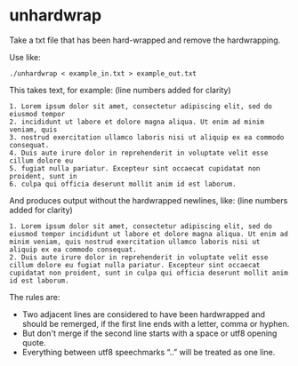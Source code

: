 # unhardwrap

Take a txt file that has been hard-wrapped and remove the hardwrapping.

Use like:

    ./unhardwrap < example_in.txt > example_out.txt

This takes text, for example: (line numbers added for clarity)

    1. Lorem ipsum dolor sit amet, consectetur adipiscing elit, sed do eiusmod tempor
    2. incididunt ut labore et dolore magna aliqua. Ut enim ad minim veniam, quis
    3. nostrud exercitation ullamco laboris nisi ut aliquip ex ea commodo consequat.
    4. Duis aute irure dolor in reprehenderit in voluptate velit esse cillum dolore eu
    5. fugiat nulla pariatur. Excepteur sint occaecat cupidatat non proident, sunt in
    6. culpa qui officia deserunt mollit anim id est laborum.

And produces output without the hardwrapped newlines, like: (line numbers added for clarity)

    1. Lorem ipsum dolor sit amet, consectetur adipiscing elit, sed do eiusmod tempor incididunt ut labore et dolore magna aliqua. Ut enim ad minim veniam, quis nostrud exercitation ullamco laboris nisi ut aliquip ex ea commodo consequat.
    2. Duis aute irure dolor in reprehenderit in voluptate velit esse cillum dolore eu fugiat nulla pariatur. Excepteur sint occaecat cupidatat non proident, sunt in culpa qui officia deserunt mollit anim id est laborum.

The rules are:

* Two adjacent lines are considered to have been hardwrapped and should be remerged, if the first line ends with a letter, comma or hyphen.
* But don't merge if the second line starts with a space or utf8 opening quote.
* Everything between utf8 speechmarks “..” will be treated as one line.
